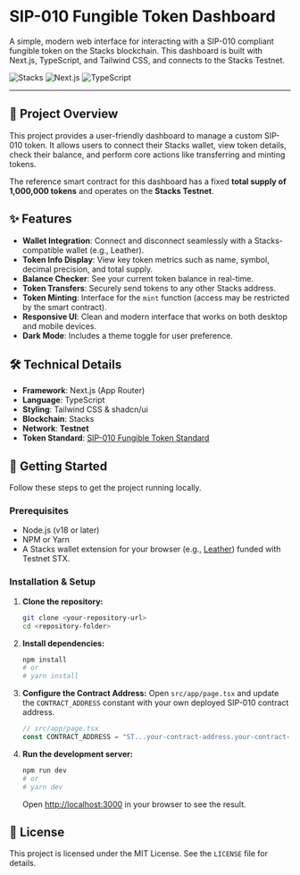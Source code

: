 # SIP-010 Fungible Token Dashboard

A simple, modern web interface for interacting with a SIP-010 compliant fungible token on the Stacks blockchain. This dashboard is built with Next.js, TypeScript, and Tailwind CSS, and connects to the Stacks Testnet.

![Stacks](https://img.shields.io/badge/Stacks-Testnet-blueviolet?style=for-the-badge&logo=stacks)
![Next.js](https://img.shields.io/badge/Next.js-000000?style=for-the-badge&logo=nextdotjs)
![TypeScript](https://img.shields.io/badge/TypeScript-3178C6?style=for-the-badge&logo=typescript)

---

## 📜 Project Overview

This project provides a user-friendly dashboard to manage a custom SIP-010 token. It allows users to connect their Stacks wallet, view token details, check their balance, and perform core actions like transferring and minting tokens.

The reference smart contract for this dashboard has a fixed **total supply of 1,000,000 tokens** and operates on the **Stacks Testnet**.

## ✨ Features

-   **Wallet Integration**: Connect and disconnect seamlessly with a Stacks-compatible wallet (e.g., Leather).
-   **Token Info Display**: View key token metrics such as name, symbol, decimal precision, and total supply.
-   **Balance Checker**: See your current token balance in real-time.
-   **Token Transfers**: Securely send tokens to any other Stacks address.
-   **Token Minting**: Interface for the `mint` function (access may be restricted by the smart contract).
-   **Responsive UI**: Clean and modern interface that works on both desktop and mobile devices.
-   **Dark Mode**: Includes a theme toggle for user preference.

## 🛠️ Technical Details

-   **Framework**: Next.js (App Router)
-   **Language**: TypeScript
-   **Styling**: Tailwind CSS & shadcn/ui
-   **Blockchain**: Stacks
-   **Network**: **Testnet**
-   **Token Standard**: [SIP-010 Fungible Token Standard](https://github.com/stacksgov/sips/blob/main/sips/sip-010/sip-010-fungible-token-standard.md)

## 🚀 Getting Started

Follow these steps to get the project running locally.

### Prerequisites

-   Node.js (v18 or later)
-   NPM or Yarn
-   A Stacks wallet extension for your browser (e.g., [Leather](https://leather.io/)) funded with Testnet STX.

### Installation & Setup

1.  **Clone the repository:**
    ```bash
    git clone <your-repository-url>
    cd <repository-folder>
    ```

2.  **Install dependencies:**
    ```bash
    npm install
    # or
    # yarn install
    ```

3.  **Configure the Contract Address:**
    Open `src/app/page.tsx` and update the `CONTRACT_ADDRESS` constant with your own deployed SIP-010 contract address.

    ```typescript
    // src/app/page.tsx
    const CONTRACT_ADDRESS = "ST...your-contract-address.your-contract-name";
    ```

4.  **Run the development server:**
    ```bash
    npm run dev
    # or
    # yarn dev
    ```

    Open [http://localhost:3000](http://localhost:3000) in your browser to see the result.

## 📄 License

This project is licensed under the MIT License. See the `LICENSE` file for details.

